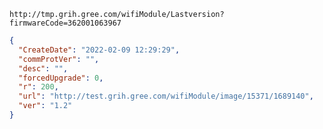 `http://tmp.grih.gree.com/wifiModule/Lastversion?firmwareCode=362001063967`

```json
{
  "CreateDate": "2022-02-09 12:29:29",
  "commProtVer": "",
  "desc": "",
  "forcedUpgrade": 0,
  "r": 200,
  "url": "http://test.grih.gree.com/wifiModule/image/15371/1689140",
  "ver": "1.2"
}
```